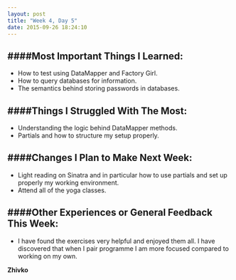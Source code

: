 ```yaml
---
layout: post
title: "Week 4, Day 5"
date: 2015-09-26 18:24:10
---
```

####Most Important Things I Learned:
-------------------------------

* How to test using DataMapper and Factory Girl.
* How to query databases for information.
* The semantics behind storing passwords in databases.

####Things I Struggled With The Most:
-------------------------------

* Understanding the logic behind DataMapper methods.
* Partials and how to structure my setup properly.


####Changes I Plan to Make Next Week:
-------------------------------

* Light reading on Sinatra and in particular how to use partials and set up properly my working environment.
* Attend all of the yoga classes.


####Other Experiences or General Feedback This Week:
-------------------------------

* I have found the exercises very helpful and enjoyed them all. I have discovered that when I pair programme I am more focused compared to working on my own.


__Zhivko__

